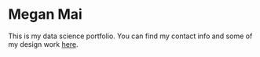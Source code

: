 # Megan Mai

This is my data science portfolio. You can find my contact info and some of my design work [here](meganmai.work).
